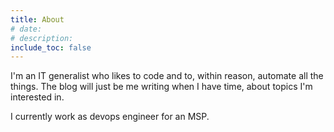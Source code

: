 ```yaml
---
title: About
# date: 
# description:
include_toc: false
---
```

I'm an IT generalist who likes to code and to, within reason, automate all the things. The blog will just be me writing when I have time, about topics I'm interested in. 

I currently work as devops engineer for an MSP.
